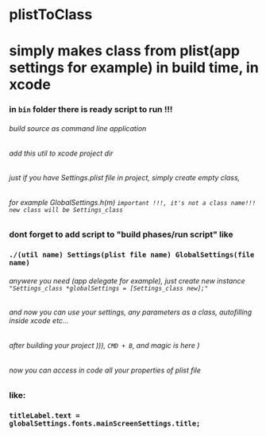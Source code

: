 # plistToClass
# simply makes class from plist(app settings for example) in build time, in xcode

### in `bin` folder there is ready script to run !!!

###### build source as command line application
###### add this util to xcode project dir

###### just if you have Settings.plist file in project, simply create empty class,
###### for example GlobalSettings.h(m) `important !!!, it's not a class name!!! new class will be Settings_class`
### dont forget to add script to "build phases/run script" like 
### `./(util name) Settings(plist file name) GlobalSettings(file name)`
###### anywere you need (app delegate for example), just create new instance `"Settings_class *globalSettings = [Settings_class new];"`
###### and now you can use your settings, any parameters as a class, autofilling inside xcode etc...
###### after building your project ))), `CMD + B`, and magic is here )
###### now you can access in code all your properties of plist file 
### like:
### `titleLabel.text =  globalSettings.fonts.mainScreenSettings.title;`
